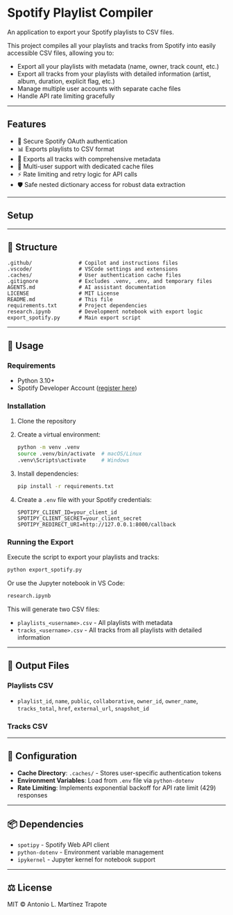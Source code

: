 # Spotify Playlist Compiler

An application to export your Spotify playlists to CSV files.

This project compiles all your playlists and tracks from Spotify into easily accessible CSV files, allowing you to:
- Export all your playlists with metadata (name, owner, track count, etc.)
- Export all tracks from your playlists with detailed information (artist, album, duration, explicit flag, etc.)
- Manage multiple user accounts with separate cache files
- Handle API rate limiting gracefully

---

## Features

- 🔐 Secure Spotify OAuth authentication
- 📊 Exports playlists to CSV format
- 🎵 Exports all tracks with comprehensive metadata
- 👥 Multi-user support with dedicated cache files
- ⚡ Rate limiting and retry logic for API calls
- 🛡️ Safe nested dictionary access for robust data extraction

---

## Setup



---

## 📁 Structure

```
.github/               # Copilot and instructions files
.vscode/               # VSCode settings and extensions
.caches/               # User authentication cache files
.gitignore             # Excludes .venv, .env, and temporary files
AGENTS.md              # AI assistant documentation
LICENSE                # MIT License
README.md              # This file
requirements.txt       # Project dependencies
research.ipynb         # Development notebook with export logic
export_spotify.py      # Main export script
```

---

## 🚀 Usage

### Requirements
- Python 3.10+
- Spotify Developer Account ([register here](https://developer.spotify.com/dashboard))

### Installation

1. Clone the repository
2. Create a virtual environment:
   ```bash
   python -m venv .venv
   source .venv/bin/activate  # macOS/Linux
   .venv\Scripts\activate     # Windows
   ```

3. Install dependencies:
   ```bash
   pip install -r requirements.txt
   ```

4. Create a `.env` file with your Spotify credentials:
   ```
   SPOTIPY_CLIENT_ID=your_client_id
   SPOTIPY_CLIENT_SECRET=your_client_secret
   SPOTIPY_REDIRECT_URI=http://127.0.0.1:8000/callback
   ```

### Running the Export

Execute the script to export your playlists and tracks:
```bash
python export_spotify.py
```

Or use the Jupyter notebook in VS Code:
```bash
research.ipynb
```

This will generate two CSV files:
- `playlists_<username>.csv` - All playlists with metadata
- `tracks_<username>.csv` - All tracks from all playlists with detailed information

---

## 📄 Output Files

### Playlists CSV
- `playlist_id`, `name`, `public`, `collaborative`, `owner_id`, `owner_name`, `tracks_total`, `href`, `external_url`, `snapshot_id`

### Tracks CSV
---

## 🔧 Configuration

- **Cache Directory**: `.caches/` - Stores user-specific authentication tokens
- **Environment Variables**: Load from `.env` file via `python-dotenv`
- **Rate Limiting**: Implements exponential backoff for API rate limit (429) responses

---

## 📦 Dependencies

- `spotipy` - Spotify Web API client
- `python-dotenv` - Environment variable management
- `ipykernel` - Jupyter kernel for notebook support

---

## ⚖️ License

MIT © Antonio L. Martínez Trapote
